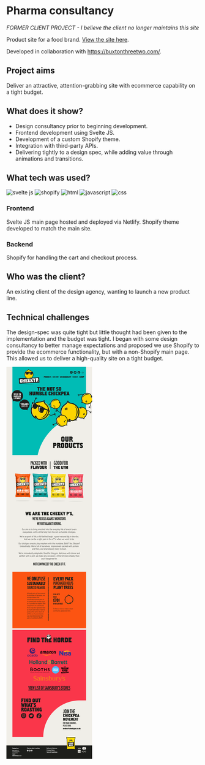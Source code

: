 # Pharma consultancy
*FORMER CLIENT PROJECT - I believe the client no longer maintains this site*

Product site for a food brand. [View the site here](https://goofy-jones-d86fd3.netlify.app/).

Developed in collaboration with https://buxtonthreetwo.com/.

## Project aims
Deliver an attractive, attention-grabbing site with ecommerce capability on a tight budget.

## What does it show?
- Design consultancy prior to beginning development.
- Frontend development using Svelte JS.
- Development of a custom Shopify theme.
- Integration with third-party APIs.
- Delivering tightly to a design spec, while adding value through animations and transitions.

## What tech was used?
![svelte js](https://img.shields.io/badge/Svelte_JS-brown)
![shopify](https://img.shields.io/badge/Shopify-brown)
![html](https://img.shields.io/badge/HTML-blue)
![javascript](https://img.shields.io/badge/Javascript-blue)
![css](https://img.shields.io/badge/CSS-blue)

### Frontend
Svelte JS main page hosted and deployed via Netlify. Shopify theme developed to match the main site.

### Backend
Shopify for handling the cart and checkout process.

## Who was the client?
An existing client of the design agency, wanting to launch a new product line.

## Technical challenges
The design-spec was quite tight but little thought had been given to the implementation and the budget was tight. I began with some design consultancy to better manage expectations and proposed we use Shopify to provide the ecommerce functionality, but with a non-Shopify main page. This allowed us to deliver a high-quality site on a tight budget.

![screenshot](./screenshot.png)